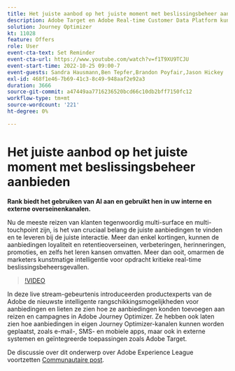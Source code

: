 ```yaml
---
title: Het juiste aanbod op het juiste moment met beslissingsbeheer aanbieden
description: Adobe Target en Adobe Real-time Customer Data Platform kunnen worden geïntegreerd om een meer gepersonaliseerde klantenervaring te bieden. In deze livestreamgebeurtenis, zie hoe het integreren van deze twee platforms ondernemingen kan helpen gegevens in real time verzamelen, en dan gerichte ervaringen creëren en testen. Bekijk het einde-tot-einde proces van deze krachtige mogelijkheden in een live demonstratie.
solution: Journey Optimizer
kt: 11028
feature: Offers
role: User
event-cta-text: Set Reminder
event-cta-url: https://www.youtube.com/watch?v=f1T9XU9TCJU
event-start-time: 2022-10-25 09:00-7
event-guests: Sandra Hausmann,Ben Tepfer,Brandon Poyfair,Jason Hickey
exl-id: 468f1e46-7b69-41c3-8c49-948aaf2e92a3
duration: 3666
source-git-commit: a47449aa7716236520bcd66c10db2bff7150fc12
workflow-type: tm+mt
source-wordcount: '221'
ht-degree: 0%

---
```


# Het juiste aanbod op het juiste moment met beslissingsbeheer aanbieden

**Rank biedt het gebruiken van AI aan en gebruikt hen in uw interne en externe overseinenkanalen.**

Nu de meeste reizen van klanten tegenwoordig multi-surface en multi-touchpoint zijn, is het van cruciaal belang de juiste aanbiedingen te vinden en te leveren bij de juiste interactie. Meer dan enkel kortingen, kunnen de aanbiedingen loyaliteit en retentieoverseinen, verbeteringen, herinneringen, promoties, en zelfs het leren kansen omvatten. Meer dan ooit, omarmen de marketers kunstmatige intelligentie voor opdracht kritieke real-time beslissingsbeheersgevallen.

>[!VIDEO](https://video.tv.adobe.com/v/3410560/?quality=12&learn=on)

In deze live stream-gebeurtenis introduceerden productexperts van de Adobe de nieuwste intelligente rangschikkingsmogelijkheden voor aanbiedingen en lieten ze zien hoe ze aanbiedingen konden toevoegen aan reizen en campagnes in Adobe Journey Optimizer.  Ze hebben ook laten zien hoe aanbiedingen in eigen Journey Optimizer-kanalen kunnen worden geplaatst, zoals e-mail-, SMS- en mobiele apps, maar ook in externe systemen en geïntegreerde toepassingen zoals Adobe Target.

De discussie over dit onderwerp over Adobe Experience League voortzetten [Communautaire post](https://experienceleaguecommunities.adobe.com/t5/journey-optimizer-discussions/experience-league-live-post-session-discussion-deliver-the-right/m-p/554802#M55).
